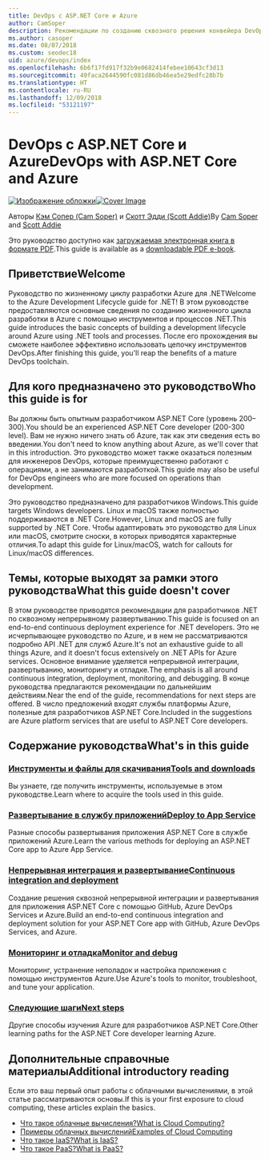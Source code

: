 ```yaml
---
title: DevOps с ASP.NET Core и Azure
author: CamSoper
description: Рекомендации по созданию сквозного решения конвейера DevOps для приложения ASP.NET Core, размещенного в Azure.
ms.author: casoper
ms.date: 08/07/2018
ms.custom: seodec18
uid: azure/devops/index
ms.openlocfilehash: 6b6f17fd917f32b9e0682414febee10643cf3d13
ms.sourcegitcommit: 49faca2644590fc081d86db46ea5e29edfc28b7b
ms.translationtype: HT
ms.contentlocale: ru-RU
ms.lasthandoff: 12/09/2018
ms.locfileid: "53121197"
---
```

# <a name="devops-with-aspnet-core-and-azure"></a><span data-ttu-id="04d74-103">DevOps с ASP.NET Core и Azure</span><span class="sxs-lookup"><span data-stu-id="04d74-103">DevOps with ASP.NET Core and Azure</span></span>

<span data-ttu-id="04d74-104">[![Изображение обложки](./media/cover-large.png)](https://aka.ms/devopsbook)</span><span class="sxs-lookup"><span data-stu-id="04d74-104">[![Cover Image](./media/cover-large.png)](https://aka.ms/devopsbook)</span></span>

<span data-ttu-id="04d74-105">Авторы [Кэм Сопер (Cam Soper)](https://twitter.com/camsoper) и [Скотт Эдди (Scott Addie)](https://twitter.com/scottaddie)</span><span class="sxs-lookup"><span data-stu-id="04d74-105">By [Cam Soper](https://twitter.com/camsoper) and [Scott Addie](https://twitter.com/scottaddie)</span></span>

<span data-ttu-id="04d74-106">Это руководство доступно как [загружаемая электронная книга в формате PDF](https://aka.ms/devopsbook).</span><span class="sxs-lookup"><span data-stu-id="04d74-106">This guide is available as a [downloadable PDF e-book](https://aka.ms/devopsbook).</span></span>

## <a name="welcome"></a><span data-ttu-id="04d74-107">Приветствие</span><span class="sxs-lookup"><span data-stu-id="04d74-107">Welcome</span></span> 

<span data-ttu-id="04d74-108">Руководство по жизненному циклу разработки Azure для .NET</span><span class="sxs-lookup"><span data-stu-id="04d74-108">Welcome to the Azure Development Lifecycle guide for .NET!</span></span> <span data-ttu-id="04d74-109">В этом руководстве предоставляются основные сведения по созданию жизненного цикла разработки в Azure с помощью инструментов и процессов .NET.</span><span class="sxs-lookup"><span data-stu-id="04d74-109">This guide introduces the basic concepts of building a development lifecycle around Azure using .NET tools and processes.</span></span> <span data-ttu-id="04d74-110">После его прохождения вы сможете наиболее эффективно использовать цепочку инструментов DevOps.</span><span class="sxs-lookup"><span data-stu-id="04d74-110">After finishing this guide, you'll reap the benefits of a mature DevOps toolchain.</span></span>

## <a name="who-this-guide-is-for"></a><span data-ttu-id="04d74-111">Для кого предназначено это руководство</span><span class="sxs-lookup"><span data-stu-id="04d74-111">Who this guide is for</span></span>

<span data-ttu-id="04d74-112">Вы должны быть опытным разработчиком ASP.NET Core (уровень 200–300).</span><span class="sxs-lookup"><span data-stu-id="04d74-112">You should be an experienced ASP.NET Core developer (200-300 level).</span></span> <span data-ttu-id="04d74-113">Вам не нужно ничего знать об Azure, так как эти сведения есть во введении.</span><span class="sxs-lookup"><span data-stu-id="04d74-113">You don't need to know anything about Azure, as we'll cover that in this introduction.</span></span> <span data-ttu-id="04d74-114">Это руководство может также оказаться полезным для инженеров DevOps, которые преимущественно работают с операциями, а не занимаются разработкой.</span><span class="sxs-lookup"><span data-stu-id="04d74-114">This guide may also be useful for DevOps engineers who are more focused on operations than development.</span></span>

<span data-ttu-id="04d74-115">Это руководство предназначено для разработчиков Windows.</span><span class="sxs-lookup"><span data-stu-id="04d74-115">This guide targets Windows developers.</span></span> <span data-ttu-id="04d74-116">Linux и macOS также полностью поддерживаются в .NET Core.</span><span class="sxs-lookup"><span data-stu-id="04d74-116">However, Linux and macOS are fully supported by .NET Core.</span></span> <span data-ttu-id="04d74-117">Чтобы адаптировать это руководство для Linux или macOS, смотрите сноски, в которых приводятся характерные отличия.</span><span class="sxs-lookup"><span data-stu-id="04d74-117">To adapt this guide for Linux/macOS, watch for callouts for Linux/macOS differences.</span></span>

## <a name="what-this-guide-doesnt-cover"></a><span data-ttu-id="04d74-118">Темы, которые выходят за рамки этого руководства</span><span class="sxs-lookup"><span data-stu-id="04d74-118">What this guide doesn't cover</span></span>

<span data-ttu-id="04d74-119">В этом руководстве приводятся рекомендации для разработчиков .NET по сквозному непрерывному развертыванию.</span><span class="sxs-lookup"><span data-stu-id="04d74-119">This guide is focused on an end-to-end continuous deployment experience for .NET developers.</span></span> <span data-ttu-id="04d74-120">Это не исчерпывающее руководство по Azure, и в нем не рассматриваются подробно API .NET для служб Azure.</span><span class="sxs-lookup"><span data-stu-id="04d74-120">It's not an exhaustive guide to all things Azure, and it doesn't focus extensively on .NET APIs for Azure services.</span></span> <span data-ttu-id="04d74-121">Основное внимание уделяется непрерывной интеграции, развертыванию, мониторингу и отладке.</span><span class="sxs-lookup"><span data-stu-id="04d74-121">The emphasis is all around continuous integration, deployment, monitoring, and debugging.</span></span> <span data-ttu-id="04d74-122">В конце руководства предлагаются рекомендации по дальнейшим действиям.</span><span class="sxs-lookup"><span data-stu-id="04d74-122">Near the end of the guide, recommendations for next steps are offered.</span></span> <span data-ttu-id="04d74-123">В число предложений входят службы платформы Azure, полезные для разработчиков ASP.NET Core.</span><span class="sxs-lookup"><span data-stu-id="04d74-123">Included in the suggestions are Azure platform services that are useful to ASP.NET Core developers.</span></span>

## <a name="whats-in-this-guide"></a><span data-ttu-id="04d74-124">Содержание руководства</span><span class="sxs-lookup"><span data-stu-id="04d74-124">What's in this guide</span></span>

### <a name="tools-and-downloadsxrefazuredevopstools-and-downloads"></a>[<span data-ttu-id="04d74-125">Инструменты и файлы для скачивания</span><span class="sxs-lookup"><span data-stu-id="04d74-125">Tools and downloads</span></span>](xref:azure/devops/tools-and-downloads)

<span data-ttu-id="04d74-126">Вы узнаете, где получить инструменты, используемые в этом руководстве.</span><span class="sxs-lookup"><span data-stu-id="04d74-126">Learn where to acquire the tools used in this guide.</span></span>

### <a name="deploy-to-app-servicexrefazuredevopsdeploy-to-app-service"></a>[<span data-ttu-id="04d74-127">Развертывание в службу приложений</span><span class="sxs-lookup"><span data-stu-id="04d74-127">Deploy to App Service</span></span>](xref:azure/devops/deploy-to-app-service)

<span data-ttu-id="04d74-128">Разные способы развертывания приложения ASP.NET Core в службе приложений Azure.</span><span class="sxs-lookup"><span data-stu-id="04d74-128">Learn the various methods for deploying an ASP.NET Core app to Azure App Service.</span></span>

### <a name="continuous-integration-and-deploymentxrefazuredevopscicd"></a>[<span data-ttu-id="04d74-129">Непрерывная интеграция и развертывание</span><span class="sxs-lookup"><span data-stu-id="04d74-129">Continuous integration and deployment</span></span>](xref:azure/devops/cicd)

<span data-ttu-id="04d74-130">Создание решения сквозной непрерывной интеграции и развертывания для приложения ASP.NET Core с помощью GitHub, Azure DevOps Services и Azure.</span><span class="sxs-lookup"><span data-stu-id="04d74-130">Build an end-to-end continuous integration and deployment solution for your ASP.NET Core app with GitHub, Azure DevOps Services, and Azure.</span></span>

### <a name="monitor-and-debugxrefazuredevopsmonitor"></a>[<span data-ttu-id="04d74-131">Мониторинг и отладка</span><span class="sxs-lookup"><span data-stu-id="04d74-131">Monitor and debug</span></span>](xref:azure/devops/monitor)

<span data-ttu-id="04d74-132">Мониторинг, устранение неполадок и настройка приложения с помощью инструментов Azure.</span><span class="sxs-lookup"><span data-stu-id="04d74-132">Use Azure's tools to monitor, troubleshoot, and tune your application.</span></span>

### <a name="next-stepsxrefazuredevopsnext-steps"></a>[<span data-ttu-id="04d74-133">Следующие шаги</span><span class="sxs-lookup"><span data-stu-id="04d74-133">Next steps</span></span>](xref:azure/devops/next-steps)

<span data-ttu-id="04d74-134">Другие способы изучения Azure для разработчиков ASP.NET Core.</span><span class="sxs-lookup"><span data-stu-id="04d74-134">Other learning paths for the ASP.NET Core developer learning Azure.</span></span>

## <a name="additional-introductory-reading"></a><span data-ttu-id="04d74-135">Дополнительные справочные материалы</span><span class="sxs-lookup"><span data-stu-id="04d74-135">Additional introductory reading</span></span>

<span data-ttu-id="04d74-136">Если это ваш первый опыт работы с облачными вычислениями, в этой статье рассматриваются основы.</span><span class="sxs-lookup"><span data-stu-id="04d74-136">If this is your first exposure to cloud computing, these articles explain the basics.</span></span>

* [<span data-ttu-id="04d74-137">Что такое облачные вычисления?</span><span class="sxs-lookup"><span data-stu-id="04d74-137">What is Cloud Computing?</span></span>](https://azure.microsoft.com/overview/what-is-cloud-computing/)
* [<span data-ttu-id="04d74-138">Примеры облачных вычислений</span><span class="sxs-lookup"><span data-stu-id="04d74-138">Examples of Cloud Computing</span></span>](https://azure.microsoft.com/overview/examples-of-cloud-computing/)
* [<span data-ttu-id="04d74-139">Что такое IaaS?</span><span class="sxs-lookup"><span data-stu-id="04d74-139">What is IaaS?</span></span>](https://azure.microsoft.com/overview/what-is-iaas/)
* [<span data-ttu-id="04d74-140">Что такое PaaS?</span><span class="sxs-lookup"><span data-stu-id="04d74-140">What is PaaS?</span></span>](https://azure.microsoft.com/overview/what-is-paas/)
